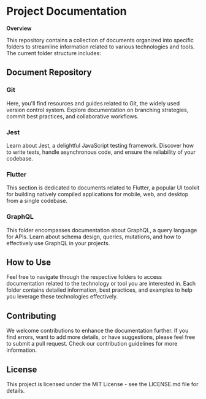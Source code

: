 # Project Documentation

**Overview**

This repository contains a collection of documents organized into specific folders to streamline information related to various technologies and tools. The current folder structure includes:

## Document Repository

### Git
Here, you'll find resources and guides related to Git, the widely used version control system. Explore documentation on branching strategies, commit best practices, and collaborative workflows.

### Jest
Learn about Jest, a delightful JavaScript testing framework. Discover how to write tests, handle asynchronous code, and ensure the reliability of your codebase.

### Flutter
This section is dedicated to documents related to Flutter, a popular UI toolkit for building natively compiled applications for mobile, web, and desktop from a single codebase.

### GraphQL
This folder encompasses documentation about GraphQL, a query language for APIs. Learn about schema design, queries, mutations, and how to effectively use GraphQL in your projects.

## How to Use

Feel free to navigate through the respective folders to access documentation related to the technology or tool you are interested in. Each folder contains detailed information, best practices, and examples to help you leverage these technologies effectively.

## Contributing

We welcome contributions to enhance the documentation further. If you find errors, want to add more details, or have suggestions, please feel free to submit a pull request. Check our contribution guidelines for more information.

## License

This project is licensed under the MIT License - see the LICENSE.md file for details.
